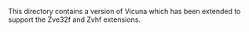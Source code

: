 This directory contains a version of Vicuna which has been extended to support the Zve32f and Zvhf extensions.
